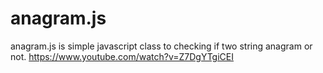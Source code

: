 # anagram.js
anagram.js is simple javascript class to checking if two string anagram or not.
https://www.youtube.com/watch?v=Z7DgYTgiCEI

